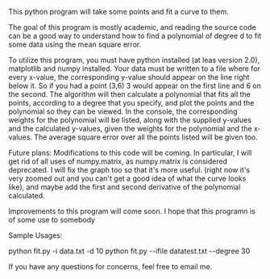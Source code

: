 This python program will take some points and fit a curve to them.

The goal of this program is mostly academic, and reading the source code can be a good way to understand how to find a polynomial of
degree d to fit some data using the mean square error.

To utilize this program, you must have python installed (at leas version 2.0), matplotlib and numpy installed. Your data must 
be written to a file where for every x-value, the corresponding y-value should appear on the line right below it. So if you had a 
point (3,6) 3 would appear on the first line and 6 on the second. The algorithm will then calculate a polynomial that fits all the
points, according to a degree that you specify, and plot the points and the polynomial so they can be viewed. In the console, the 
corresponding weights for the polynomial will be listed, along with the supplied y-values and the calculated y-values, given the weights
for the polynomial and the x-values. The average square error over all the points listed will be given too.

Future plans: Modifications to this code will be coming. In particular, I will get rid of all uses of numpy.matrix, as numpy.matrix
is considered deprecated. I will fix the graph too so that it's more useful. (right now it's very zoomed out and you can't get a good
idea of what the curve looks like), and maybe add the first and second derivative of the polynomial calculated.

Improvements to this program will come soon. I hope that this programn is of some use to somebody

Sample Usages:

python fit.py -i data.txt -d 10
python fit.py --ifile datatest.txt --degree 30

If you have any questions for concerns, feel free to email me.
